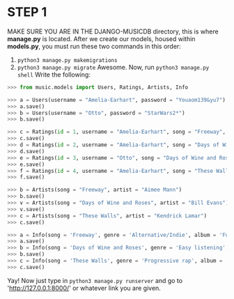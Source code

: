 # STEP 1
MAKE SURE YOU ARE IN THE DJANGO-MUSICDB directory, this is where __manage.py__ is located.
After we create our models, housed within __models.py__, you must run these two commands in this order:
1) `python3 manage.py makemigrations`
2) `python3 manage.py migrate`
Awesome.
Now, run `python3 manage.py shell`
Write the following:

```python
>>> from music.models import Users, Ratings, Artists, Info

>>> a = Users(username = "Amelia-Earhart", password = "Youaom139&yu7")
>>> a.save()
>>> b = Users(username = "Otto", password = "StarWars2*")
>>> b.save()

>>> c = Ratings(id = 1, username = "Amelia-Earhart", song = "Freeway", rating = 3)
>>> c.save()
>>> d = Ratings(id = 2, username = "Amelia-Earhart", song = "Days of Wine and Roses", rating = 4)
>>> d.save()
>>> e = Ratings(id = 3, username = "Otto", song = "Days of Wine and Roses", rating = 5)
>>> e.save()
>>> f = Ratings(id = 4, username = "Amelia-Earhart", song = "These Walls", rating = 4)
>>> f.save()

>>> b = Artists(song = "Freeway", artist = "Aimee Mann")
>>> b.save()
>>> v = Artists(song = "Days of Wine and Roses", artist = "Bill Evans")
>>> v.save()
>>> c = Artists(song = "These Walls", artist = "Kendrick Lamar")
>>> c.save()

>>> a = Info(song = 'Freeway', genre = 'Alternative/Indie', album = 'Fucking Smilers', year = 2008)
>>> a.save()
>>> b = Info(song = 'Days of Wine and Roses', genre = 'Easy listening', album = 'Days of Wine and Roses', year = 1963)
>>> b.save()
>>> c = Info(song = 'These Walls', genre = 'Progressive rap', album = 'To Pimp a Butterfly', year = 2015)
>>> c.save()
```
Yay!
Now just type in `python3 manage.py runserver` and go to 'http://127.0.0.1:8000/' or whatever link you are given.
